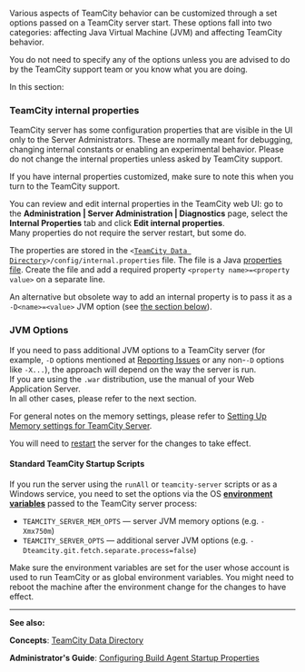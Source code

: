 [//]: # (title: Configuring TeamCity Server Startup Properties)
[//]: # (auxiliary-id: Configuring TeamCity Server Startup Properties)

Various aspects of TeamCity behavior can be customized through a set options passed on a TeamCity server start. These options fall into two categories: affecting Java Virtual Machine (JVM) and affecting TeamCity behavior.

<note>

You do not need to specify any of the options unless you are advised to do by the TeamCity support team or you know what you are doing.
</note>

In this section:

<tag-list of="chapter" mode="tree" depth="4"/>

### TeamCity internal properties 

TeamCity server has some configuration properties that are visible in the UI only to the Server Administrators. These are normally meant for debugging, changing internal constants or enabling an experimental behavior. Please do not change the internal properties unless asked by TeamCity support.

If you have internal properties customized, make sure to note this when you turn to the TeamCity support.

You can review and edit internal properties in the TeamCity web UI: go to the __Administration | Server Administration | Diagnostics__ page, select the __Internal Properties__ tab and click __Edit internal properties__.   
Many properties do not require the server restart, but some do.

The properties are stored in the `<`[`TeamCity Data Directory`](teamcity-data-directory.md)`>/config/internal.properties` file. The file is a Java [properties file](http://en.wikipedia.org/wiki/.properties). Create the file and add a required property `<property name>=<property value>` on a separate line.

An alternative but obsolete way to add an internal property is to pass it as a `-D<name>=<value>` JVM option (see [the section below](https://confluence.jetbrains.com/display/TCD10/Configuring+TeamCity+Server+Startup+Properties#ConfiguringTeamCityServerStartupProperties-JVMOptions)).

### JVM Options

If you need to pass additional JVM options to a TeamCity server (for example, `-D` options mentioned at [Reporting Issues](reporting-issues.md) or any non\-`-D` options like `-X...`), the approach will depend on the way the server is run.    
If you are using the `.war` distribution, use the manual of your Web Application Server.    
In all other cases, please refer to the next section.

For general notes on the memory settings, please refer to [Setting Up Memory settings for TeamCity Server](installing-and-configuring-the-teamcity-server.md).

You will need to [restart](installing-and-configuring-the-teamcity-server.md) the server for the changes to take effect.

#### Standard TeamCity Startup Scripts

If you run the server using the `runAll` or `teamcity-server` scripts or as a Windows service, you need to set the options via the OS __[environment variables](http://en.wikipedia.org/wiki/Environment_variable)__ passed to the TeamCity server process:
* `TEAMCITY_SERVER_MEM_OPTS` — server JVM memory options (e.g. `-Xmx750m`)
* `TEAMCITY_SERVER_OPTS` — additional server JVM options (e.g. `-Dteamcity.git.fetch.separate.process=false`)

Make sure the environment variables are set for the user whose account is used to run TeamCity or as global environment variables. You might need to reboot the machine after the environment change for the changes to have effect.

 __  __

__See also:__


__Concepts__: [TeamCity Data Directory](teamcity-data-directory.md)  

__Administrator's Guide__: [Configuring Build Agent Startup Properties](configuring-build-agent-startup-properties.md) 
